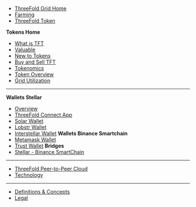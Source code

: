 - [ThreeFold Grid Home](@grid_home)
- [Farming](@farming_intro)
- [ThreeFold Token](@tokens_home)

**Tokens Home**
- [What is TFT](token_what)
- [Valuable](grid_valuation)
- [New to Tokens](newtotokens)
- [Buy and Sell TFT](how_to_buy)
- [Tokenomics](tokenomics)
- [Token Overview](token_overview)
- [Grid Utilization](@grid_use)
-----------
**Wallets Stellar**
- [Overview](threefold_wallets)
- [ThreeFold Connect App](threefold_connect)
- [Solar Wallet](solar_wallet)
- [Lobstr Wallet](lobstr_wallet)
- [Interstellar Wallet](tft_interstellar)
**Wallets Binance Smartchain**
- [Metamask Wallet](tft_bsc_metamask)
- [Trust Wallet](tft_bsc_trustwallet)
**Bridges**
- [Stellar - Binance SmartChain](tft_bsc_bridge)
------------

- [ThreeFold Peer-to-Peer Cloud](@cloud_home)
- [Technology](@technology)
------------
- [Definitions & Concepts](@definitions_concepts)
- [Legal](!@legal:legal_home)